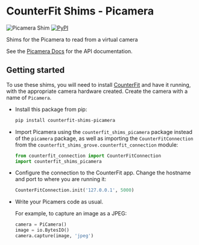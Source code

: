 # CounterFit Shims - Picamera

![Picamera Shim](https://img.shields.io/badge/Platform-Python-green) [![PyPI](https://img.shields.io/pypi/v/counterfit-shims-picamera)](https://pypi.org/project/counterfit-shims-picamera)

Shims for the Picamera to read from a virtual camera

See the [Picamera Docs](https://picamera.readthedocs.io/) for the API documentation.

## Getting started

To use these shims, you will need to install [CounterFit](https://github.com/CounterFit-IoT/CounterFit) and have it running, with the appropriate camera hardware created. Create the camera with a name of `Picamera`.

* Install this package from pip:

    ```sh
    pip install counterfit-shims-picamera
    ```

* Import Picamera using the `counterfit_shims_picamera` package instead of the `picamera` package, as well as importing the `CounterFitConnection` from the `counterfit_shims_grove.counterfit_connection` module:

    ```python
    from counterfit_connection import CounterFitConnection
    import counterfit_shims_picamera
    ```

* Configure the connection to the CounterFit app. Change the hostname and port to where you are running it:

    ```python
    CounterFitConnection.init('127.0.0.1', 5000)
    ```

* Write your Picamers code as usual.

    For example, to capture an image as a JPEG:

    ```python
    camera = PiCamera()
    image = io.BytesIO()
    camera.capture(image, 'jpeg')
    ```
